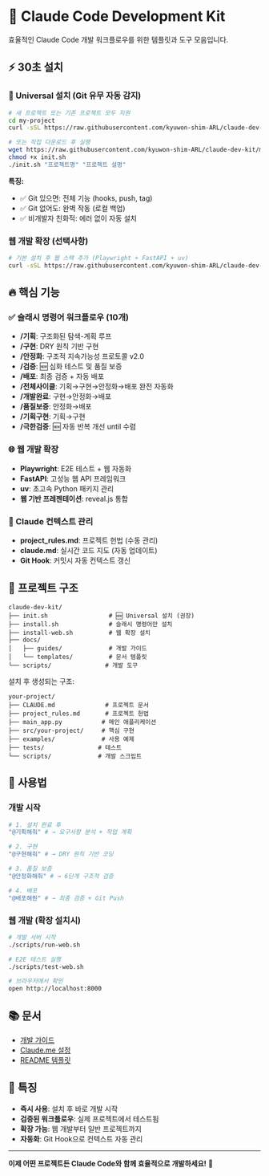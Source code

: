 # 🎯 Claude Code Development Kit

효율적인 Claude Code 개발 워크플로우를 위한 템플릿과 도구 모음입니다.

## ⚡ 30초 설치

### 🚀 Universal 설치 (Git 유무 자동 감지)
```bash
# 새 프로젝트 또는 기존 프로젝트 모두 지원
cd my-project
curl -sSL https://raw.githubusercontent.com/kyuwon-shim-ARL/claude-dev-kit/main/init.sh | bash

# 또는 직접 다운로드 후 실행
wget https://raw.githubusercontent.com/kyuwon-shim-ARL/claude-dev-kit/main/init.sh
chmod +x init.sh
./init.sh "프로젝트명" "프로젝트 설명"
```

**특징:**
- ✅ Git 있으면: 전체 기능 (hooks, push, tag)
- ✅ Git 없어도: 완벽 작동 (로컬 백업)
- ✅ 비개발자 친화적: 에러 없이 자동 설치

### 웹 개발 확장 (선택사항)
```bash
# 기본 설치 후 웹 스택 추가 (Playwright + FastAPI + uv)
curl -sSL https://raw.githubusercontent.com/kyuwon-shim-ARL/claude-dev-kit/main/install-web.sh | bash
```

## 🔥 핵심 기능

### ✅ 슬래시 명령어 워크플로우 (10개)
- **/기획**: 구조화된 탐색-계획 루프
- **/구현**: DRY 원칙 기반 구현
- **/안정화**: 구조적 지속가능성 프로토콜 v2.0
- **/검증**: 🆕 심화 테스트 및 품질 보증
- **/배포**: 최종 검증 + 자동 배포
- **/전체사이클**: 기획→구현→안정화→배포 완전 자동화
- **/개발완료**: 구현→안정화→배포
- **/품질보증**: 안정화→배포
- **/기획구현**: 기획→구현
- **/극한검증**: 🆕 자동 반복 개선 until 수렴

### 🌐 웹 개발 확장
- **Playwright**: E2E 테스트 + 웹 자동화
- **FastAPI**: 고성능 웹 API 프레임워크  
- **uv**: 초고속 Python 패키지 관리
- **웹 기반 프레젠테이션**: reveal.js 통합

### 🤖 Claude 컨텍스트 관리
- **project_rules.md**: 프로젝트 헌법 (수동 관리)
- **claude.md**: 실시간 코드 지도 (자동 업데이트)
- **Git Hook**: 커밋시 자동 컨텍스트 갱신

## 📁 프로젝트 구조

```
claude-dev-kit/
├── init.sh                 # 🆕 Universal 설치 (권장)
├── install.sh              # 슬래시 명령어만 설치
├── install-web.sh          # 웹 확장 설치
├── docs/
│   ├── guides/             # 개발 가이드
│   └── templates/          # 문서 템플릿
└── scripts/               # 개발 도구
```

설치 후 생성되는 구조:
```
your-project/
├── CLAUDE.md              # 프로젝트 문서
├── project_rules.md       # 프로젝트 헌법
├── main_app.py           # 메인 애플리케이션
├── src/your-project/     # 핵심 구현
├── examples/             # 사용 예제
├── tests/               # 테스트
└── scripts/             # 개발 스크립트
```

## 🚀 사용법

### 개발 시작
```bash
# 1. 설치 완료 후
"@기획해줘" # → 요구사항 분석 + 작업 계획

# 2. 구현
"@구현해줘" # → DRY 원칙 기반 코딩

# 3. 품질 보증  
"@안정화해줘" # → 6단계 구조적 검증

# 4. 배포
"@배포해줜" # → 최종 검증 + Git Push
```

### 웹 개발 (확장 설치시)
```bash
# 개발 서버 시작
./scripts/run-web.sh

# E2E 테스트 실행  
./scripts/test-web.sh

# 브라우저에서 확인
open http://localhost:8000
```

## 📚 문서

- [개발 가이드](docs/guides/claude-code-best-practices.md)
- [Claude.me 설정](docs/guides/claude-me-settings-minimal.md)
- [README 템플릿](docs/templates/README-TEMPLATE.md)

## 🎯 특징

- **즉시 사용**: 설치 후 바로 개발 시작
- **검증된 워크플로우**: 실제 프로젝트에서 테스트됨
- **확장 가능**: 웹 개발부터 일반 프로젝트까지
- **자동화**: Git Hook으로 컨텍스트 자동 관리

---

**이제 어떤 프로젝트든 Claude Code와 함께 효율적으로 개발하세요!** 🚀